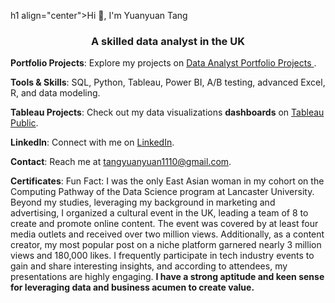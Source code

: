 h1 align="center">Hi 👋, I'm Yuanyuan Tang</h1>
<h3 align="center">A skilled data analyst in the UK</h3>

**Portfolio Projects**: Explore my projects on [Data Analyst Portfolio Projects ](https://github.com/Yuan-DataScience?tab=repositories).

**Tools & Skills**:  SQL, Python, Tableau, Power BI, A/B testing, advanced Excel, R, and data modeling.

**Tableau Projects**: Check out my data visualizations **dashboards** on [Tableau Public](https://public.tableau.com/app/profile/yuanyuan.tang7647/vizzes).

**LinkedIn**: Connect with me on [LinkedIn](https://www.linkedin.com/in/yuanyuan-tang-54573b253/).

**Contact**: Reach me at tangyuanyuan1110@gmail.com.

**Certificates**: 
Fun Fact:                      I was the only East Asian woman in my cohort on the Computing Pathway of the Data Science program at Lancaster University. Beyond my studies, leveraging my background in marketing and advertising, I organized a cultural event in the UK, leading a team of 8 to create and promote online content. The event was covered by at least four media outlets and received over two million views. Additionally, as a content creator, my most popular post on a niche platform garnered nearly 3 million views and 180,000 likes. I frequently participate in tech industry events to gain and share interesting insights, and according to attendees, my presentations are highly engaging. **I have a strong aptitude and keen sense for leveraging data and business acumen to create value.**
